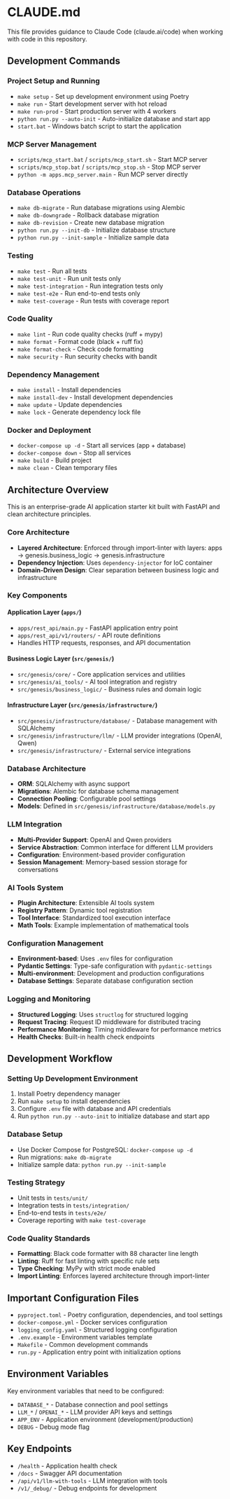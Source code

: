 # CLAUDE.md

This file provides guidance to Claude Code (claude.ai/code) when working with code in this repository.

## Development Commands

### Project Setup and Running
- `make setup` - Set up development environment using Poetry
- `make run` - Start development server with hot reload
- `make run-prod` - Start production server with 4 workers
- `python run.py --auto-init` - Auto-initialize database and start app
- `start.bat` - Windows batch script to start the application

### MCP Server Management
- `scripts/mcp_start.bat` / `scripts/mcp_start.sh` - Start MCP server
- `scripts/mcp_stop.bat` / `scripts/mcp_stop.sh` - Stop MCP server
- `python -m apps.mcp_server.main` - Run MCP server directly

### Database Operations
- `make db-migrate` - Run database migrations using Alembic
- `make db-downgrade` - Rollback database migration
- `make db-revision` - Create new database migration
- `python run.py --init-db` - Initialize database structure
- `python run.py --init-sample` - Initialize sample data

### Testing
- `make test` - Run all tests
- `make test-unit` - Run unit tests only
- `make test-integration` - Run integration tests only
- `make test-e2e` - Run end-to-end tests only
- `make test-coverage` - Run tests with coverage report

### Code Quality
- `make lint` - Run code quality checks (ruff + mypy)
- `make format` - Format code (black + ruff fix)
- `make format-check` - Check code formatting
- `make security` - Run security checks with bandit

### Dependency Management
- `make install` - Install dependencies
- `make install-dev` - Install development dependencies
- `make update` - Update dependencies
- `make lock` - Generate dependency lock file

### Docker and Deployment
- `docker-compose up -d` - Start all services (app + database)
- `docker-compose down` - Stop all services
- `make build` - Build project
- `make clean` - Clean temporary files

## Architecture Overview

This is an enterprise-grade AI application starter kit built with FastAPI and clean architecture principles.

### Core Architecture
- **Layered Architecture**: Enforced through import-linter with layers: apps → genesis.business_logic → genesis.infrastructure
- **Dependency Injection**: Uses `dependency-injector` for IoC container
- **Domain-Driven Design**: Clear separation between business logic and infrastructure

### Key Components

#### Application Layer (`apps/`)
- `apps/rest_api/main.py` - FastAPI application entry point
- `apps/rest_api/v1/routers/` - API route definitions
- Handles HTTP requests, responses, and API documentation

#### Business Logic Layer (`src/genesis/`)
- `src/genesis/core/` - Core application services and utilities
- `src/genesis/ai_tools/` - AI tool integration and registry
- `src/genesis/business_logic/` - Business rules and domain logic

#### Infrastructure Layer (`src/genesis/infrastructure/`)
- `src/genesis/infrastructure/database/` - Database management with SQLAlchemy
- `src/genesis/infrastructure/llm/` - LLM provider integrations (OpenAI, Qwen)
- `src/genesis/infrastructure/` - External service integrations

### Database Architecture
- **ORM**: SQLAlchemy with async support
- **Migrations**: Alembic for database schema management
- **Connection Pooling**: Configurable pool settings
- **Models**: Defined in `src/genesis/infrastructure/database/models.py`

### LLM Integration
- **Multi-Provider Support**: OpenAI and Qwen providers
- **Service Abstraction**: Common interface for different LLM providers
- **Configuration**: Environment-based provider configuration
- **Session Management**: Memory-based session storage for conversations

### AI Tools System
- **Plugin Architecture**: Extensible AI tools system
- **Registry Pattern**: Dynamic tool registration
- **Tool Interface**: Standardized tool execution interface
- **Math Tools**: Example implementation of mathematical tools

### Configuration Management
- **Environment-based**: Uses `.env` files for configuration
- **Pydantic Settings**: Type-safe configuration with `pydantic-settings`
- **Multi-environment**: Development and production configurations
- **Database Settings**: Separate database configuration section

### Logging and Monitoring
- **Structured Logging**: Uses `structlog` for structured logging
- **Request Tracing**: Request ID middleware for distributed tracing
- **Performance Monitoring**: Timing middleware for performance metrics
- **Health Checks**: Built-in health check endpoints

## Development Workflow

### Setting Up Development Environment
1. Install Poetry dependency manager
2. Run `make setup` to install dependencies
3. Configure `.env` file with database and API credentials
4. Run `python run.py --auto-init` to initialize database and start app

### Database Setup
- Use Docker Compose for PostgreSQL: `docker-compose up -d`
- Run migrations: `make db-migrate`
- Initialize sample data: `python run.py --init-sample`

### Testing Strategy
- Unit tests in `tests/unit/`
- Integration tests in `tests/integration/`
- End-to-end tests in `tests/e2e/`
- Coverage reporting with `make test-coverage`

### Code Quality Standards
- **Formatting**: Black code formatter with 88 character line length
- **Linting**: Ruff for fast linting with specific rule sets
- **Type Checking**: MyPy with strict mode enabled
- **Import Linting**: Enforces layered architecture through import-linter

## Important Configuration Files

- `pyproject.toml` - Poetry configuration, dependencies, and tool settings
- `docker-compose.yml` - Docker services configuration
- `logging_config.yaml` - Structured logging configuration
- `.env.example` - Environment variables template
- `Makefile` - Common development commands
- `run.py` - Application entry point with initialization options

## Environment Variables

Key environment variables that need to be configured:
- `DATABASE_*` - Database connection and pool settings
- `LLM_*` / `OPENAI_*` - LLM provider API keys and settings
- `APP_ENV` - Application environment (development/production)
- `DEBUG` - Debug mode flag

## Key Endpoints

- `/health` - Application health check
- `/docs` - Swagger API documentation
- `/api/v1/llm-with-tools` - LLM integration with tools
- `/v1/_debug/` - Debug endpoints for development